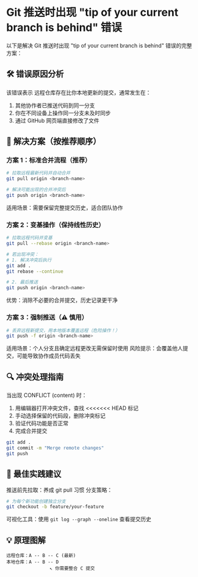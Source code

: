 # Git 推送时出现 "tip of your current branch is behind" 错误

以下是解决 Git 推送时出现 "tip of your current branch is behind" 错误的完整方案：

## 🛠️ 错误原因分析
该错误表示 远程仓库存在比你本地更新的提交，通常发生在：

1. 其他协作者已推送代码到同一分支
2. 你在不同设备上操作同一分支未及时同步
3. 通过 GitHub 网页端直接修改了文件

## 🔧 解决方案（按推荐顺序）

### 方案 1：标准合并流程（推荐）

```bash
# 拉取远程最新代码并自动合并
git pull origin <branch-name>

# 解决可能出现的合并冲突后
git push origin <branch-name>
```

适用场景：需要保留完整提交历史，适合团队协作

### 方案 2：变基操作（保持线性历史）

```bash
# 拉取远程代码并变基
git pull --rebase origin <branch-name>

# 若出现冲突：
# 1. 解决冲突后执行
git add .
git rebase --continue

# 2. 最后推送
git push origin <branch-name>
```

优势：消除不必要的合并提交，历史记录更干净

### 方案 3：强制推送（⚠️ 慎用）

```bash
# 丢弃远程新提交，用本地版本覆盖远程（危险操作！）
git push -f origin <branch-name>
```

适用场景：个人分支且确定远程更改无需保留时使用
风险提示：会覆盖他人提交，可能导致协作成员代码丢失

## 🔍 冲突处理指南

当出现 CONFLICT (content) 时：

1. 用编辑器打开冲突文件，查找 <<<<<<< HEAD 标记
2. 手动选择保留的代码段，删除冲突标记
3. 验证代码功能是否正常
4. 完成合并提交

```bash
git add .
git commit -m "Merge remote changes"
git push
```

## 📝 最佳实践建议

推送前先拉取：养成 git pull 习惯
分支策略：

```bash
# 为每个新功能创建独立分支
git checkout -b feature/your-feature
```

可视化工具：使用 `git log --graph --oneline` 查看提交历史

## 💡 原理图解

```
远程仓库：A -- B -- C (最新)
本地仓库：A -- B -- D
                ↖ 你需要整合 C 提交
```